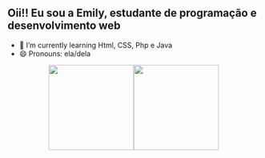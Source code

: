 ## Oii!! Eu sou a Emily, estudante de programação e desenvolvimento web

- 🌱 I’m currently learning Html, CSS, Php e Java
- 😄 Pronouns: ela/dela
<div align="center">
  <a href="https://github.com/EmilySouza127">
  <img height="170em" src="https://github-readme-stats.vercel.app/api?username=EmilySouza127&show_icons=true&theme=onedark&include_all_commits=true&count_private=true"/><img height="170em" src="https://github-readme-stats.vercel.app/api/top-langs/?username=EmilySouza127&layout=compact&langs_count=7&theme=onedark"/>
</div>
  
##
